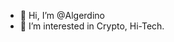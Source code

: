 - 👋 Hi, I’m @Algerdino
- 👀 I’m interested in Crypto, Hi-Tech.

<!---
Algerdino/Algerdino is a ✨ special ✨ repository because its `README.md` (this file) appears on your GitHub profile.
You can click the Preview link to take a look at your changes.
--->
